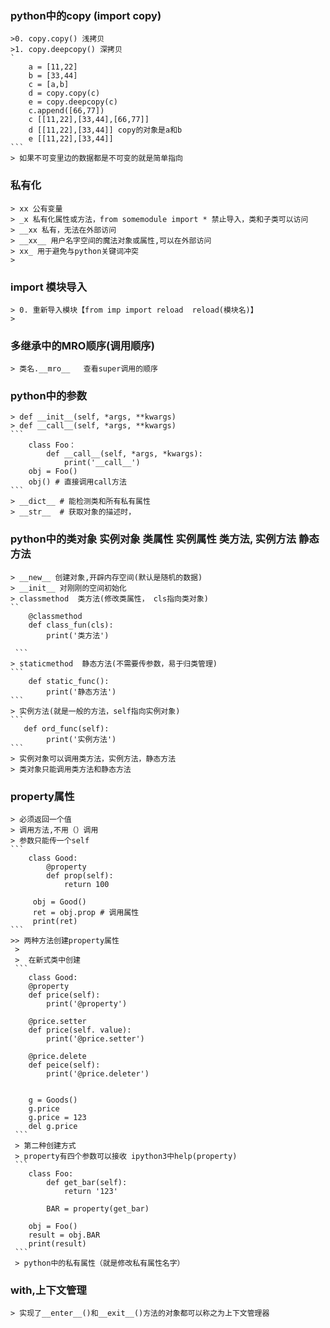 ### python中的copy (import copy)
    >0. copy.copy() 浅拷贝
    >1. copy.deepcopy() 深拷贝
    `
        a = [11,22]
        b = [33,44]
        c = [a,b]
        d = copy.copy(c)
        e = copy.deepcopy(c)
        c.append([66,77])
        c [[11,22],[33,44],[66,77]]
        d [[11,22],[33,44]] copy的对象是a和b
        e [[11,22],[33,44]]
    ```
    > 如果不可变里边的数据都是不可变的就是简单指向
### 私有化
    > xx 公有变量
    > _x 私有化属性或方法，from somemodule import * 禁止导入，类和子类可以访问
    > __xx 私有，无法在外部访问
    > __xx__ 用户名字空间的魔法对象或属性,可以在外部访问
    > xx_ 用于避免与python关键词冲突
    >
### import 模块导入
    > 0. 重新导入模块【from imp import reload  reload(模块名)】
    > 
### 多继承中的MRO顺序(调用顺序)
    > 类名.__mro__   查看super调用的顺序
    
### python中的参数
    > def __init__(self, *args, **kwargs)
    > def __call__(self, *args, **kwargs)
    ```
        class Foo：
            def __call__(self, *args, *kwargs):
                print('__call__')            
        obj = Foo()
        obj() # 直接调用call方法
    ```
    > __dict__ # 能检测类和所有私有属性
    > __str__  # 获取对象的描述时，
    
### python中的类对象 实例对象  类属性 实例属性 类方法, 实例方法  静态方法
    > __new__ 创建对象,开辟内存空间(默认是随机的数据)
    > __init__ 对刚刚的空间初始化
    > classmethod  类方法(修改类属性， cls指向类对象)
    ``
        @classmethod
        def class_fun(cls):
            print('类方法')
        
     ```
    > staticmethod  静态方法(不需要传参数，易于归类管理)
    ```
        def static_func():
            print('静态方法')
    ```
    > 实例方法(就是一般的方法，self指向实例对象)
    ```
       def ord_func(self):
            print('实例方法')
    ```   
    > 实例对象可以调用类方法，实例方法，静态方法
    > 类对象只能调用类方法和静态方法

### property属性
    > 必须返回一个值
    > 调用方法,不用（）调用
    > 参数只能传一个self
    ```
        class Good:
            @property
            def prop(self):
                return 100
                
         obj = Good()
         ret = obj.prop # 调用属性
         print(ret)
    ```
    >> 两种方法创建property属性
     >  
     >  在新式类中创建
     ```
        class Good:
        @property
        def price(self):
            print('@property')
        
        @price.setter
        def price(self. value):
            print('@price.setter')
            
        @price.delete
        def peice(self):
            print('@price.deleter') 
            
            
        g = Goods()
        g.price
        g.price = 123
        del g.price 
     ```
     > 第二种创建方式
     > property有四个参数可以接收 ipython3中help(property)
     ```
        class Foo:
            def get_bar(self):
                return '123'
                
            BAR = property(get_bar)
            
        obj = Foo()
        result = obj.BAR
        print(result)
     ```
     > python中的私有属性（就是修改私有属性名字）
### with,上下文管理
    > 实现了__enter__()和__exit__()方法的对象都可以称之为上下文管理器
    
    
    
    
    
    
    
    
    
    
    
    
    
    
    
    
    
    
    
    
    
    
    